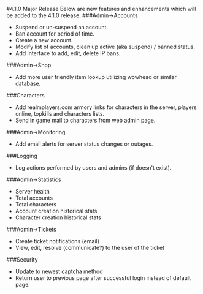 #4.1.0 Major Release
Below are new features and enhancements which will be added to the 4.1.0 release.
###Admin->Accounts
 - Suspend or un-suspend an account.
 - Ban account for period of time.
 - Create a new account.
 - Modify list of accounts, clean up active (aka suspend) / banned status.
 - Add interface to add, edit, delete IP bans.

###Admin->Shop
 - Add more user friendly item lookup utilizing wowhead or similar database.

###Characters
 - Add realmplayers.com armory links for characters in the server, players online, topkills and characters lists.
 - Send in game mail to characters from web admin page.

###Admin->Monitoring
 - Add email alerts for server status changes or outages.

###Logging
 - Log actions performed by users and admins (if doesn't exist).

###Admin->Statistics
 - Server health
 - Total accounts
 - Total characters
 - Account creation historical stats
 - Character creation historical stats

###Admin->Tickets
 - Create ticket notifications (email)
 - View, edit, resolve (communicate?) to the user of the ticket

###Security
 - Update to newest captcha method
 - Return user to previous page after successful login instead of default page.